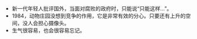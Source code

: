 - 新一代年轻人批评国外，当面对腐败的政府时，只能说“只能这样...”。
- 1984，动物庄园没想到竞争的作用，它是非常有效的分心。只要还有上升的空间，没人会担心摄像头。
- 生气很容易，也会很容易忘记。